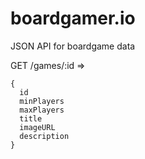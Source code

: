 boardgamer.io
=============

JSON API for boardgame data

GET /games/:id =>

```
{
  id
  minPlayers
  maxPlayers
  title
  imageURL
  description
}
```
